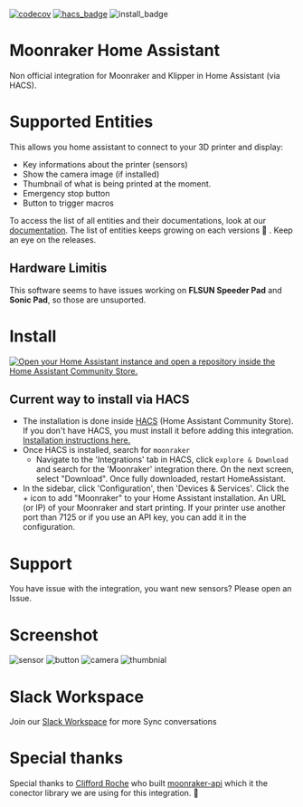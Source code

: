 [![codecov](https://codecov.io/github/marcolivierarsenault/moonraker-home-assistant/branch/main/graph/badge.svg?token=OT5PZG1QZE)](https://codecov.io/github/marcolivierarsenault/moonraker-home-assistant)
[![hacs_badge](https://img.shields.io/badge/HACS-Default-blue.svg)](https://github.com/custom-components/hacs)
![install_badge](https://img.shields.io/badge/dynamic/json?color=41BDF5&logo=home-assistant&label=integration%20usage&suffix=%20installs&cacheSeconds=15600&url=https://analytics.home-assistant.io/custom_integrations.json&query=$.moonraker.total)

# Moonraker Home Assistant

Non official integration for Moonraker and Klipper in Home Assistant (via HACS).

# Supported Entities

This allows you home assistant to connect to your 3D printer and display:

- Key informations about the printer (sensors)
- Show the camera image (if installed)
- Thumbnail of what is being printed at the moment.
- Emergency stop button
- Button to trigger macros

To access the list of all entities and their documentations, look at our [documentation](https://moonraker-home-assistant.readthedocs.io/en/latest/). The list of entities keeps growing on each versions :rocket: . Keep an eye on the releases.

## Hardware Limitis
This software seems to have issues working on **FLSUN Speeder Pad** and **Sonic Pad**, so those are unsuported.

# Install

[![Open your Home Assistant instance and open a repository inside the Home Assistant Community Store.](https://my.home-assistant.io/badges/hacs_repository.svg)](https://my.home-assistant.io/redirect/hacs_repository/?owner=marcolivierarsenault&repository=moonraker-home-assistant&category=integration)

## Current way to install via HACS

- The installation is done inside [HACS](https://hacs.xyz/) (Home Assistant Community Store). If you don't have HACS, you must install it before adding this integration. [Installation instructions here.](https://hacs.xyz/docs/setup/download)
- Once HACS is installed, search for `moonraker`
  - Navigate to the 'Integrations' tab in HACS, click `explore & Download` and search for the 'Moonraker' integration there. On the next screen, select "Download". Once fully downloaded, restart HomeAssistant.
- In the sidebar, click 'Configuration', then 'Devices & Services'. Click the + icon to add "Moonraker" to your Home Assistant installation. An URL (or IP) of your Moonraker and start printing. If your printer use another port than 7125 or if you use an API key, you can add it in the configuration.

# Support

You have issue with the integration, you want new sensors? Please open an Issue.

# Screenshot

![sensor](https://raw.githubusercontent.com/marcolivierarsenault/moonraker-home-assistant/main/assets/sensors.png)
![button](https://raw.githubusercontent.com/marcolivierarsenault/moonraker-home-assistant/main/assets/button.png)
![camera](https://raw.githubusercontent.com/marcolivierarsenault/moonraker-home-assistant/main/assets/camera.png)
![thumbnial](https://raw.githubusercontent.com/marcolivierarsenault/moonraker-home-assistant/main/assets/thumbnail.png)

# Slack Workspace

Join our [Slack Workspace](https://join.slack.com/t/moonraker-ha/shared_invite/zt-1q7rqkttj-SQ5N7qm9d1h6HqIONpDhZA) for more Sync conversations

# Special thanks

Special thanks to [Clifford Roche](https://github.com/cmroche) who built [moonraker-api](https://github.com/cmroche/moonraker-api) which it the conector library we are using for this integration. 🚀
